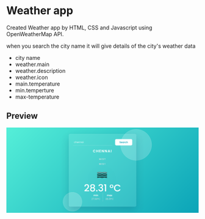 # Weather app

Created Weather app by HTML, CSS and Javascript using OpenWeatherMap API. 

when you search the city name it will give details of the city's weather data

- city name
- weather.main
- weather.description
- weather.icon
- main.temperature
- min.temperture
- max-temperature

## Preview

![preview-image](preview-img.png)